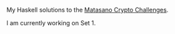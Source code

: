 My Haskell solutions to the [Matasano Crypto Challenges](http://cryptopals.com/).

I am currently working on Set 1.
